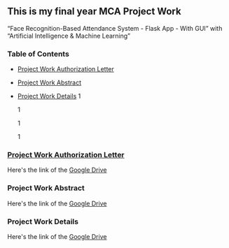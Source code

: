 ## This is my final year MCA Project Work
“Face Recognition-Based Attendance System - Flask App - With GUI” with “Artificial Intelligence & Machine Learning”

### Table of Contents
- [Project Work Authorization Letter](#Authorization_Letter)
- [Project Work Abstract](#Project_Work_Abstract)
- [Project Work Details](#Project_Work_Details)
  1




  1


  1




  1
### [Project Work Authorization Letter](#Authorization_Letter)
Here's the link of the [Google Drive](https://drive.google.com/file/d/12fPDiX10xjuTx-9eoNViuuKO9a2pyTt7/view?usp=sharing)

### Project Work Abstract
Here's the link of the [Google Drive](https://drive.google.com/file/d/13PvJ9AFaR_gTBsIjIP15NwnVMrZ6LEj2/view?usp=sharing)

### Project Work Details
Here's the link of the [Google Drive](https://drive.google.com/file/d/132uNy38l3mPNO-4T6-55AgsOfNdhi-Xg/view?usp=sharing)
